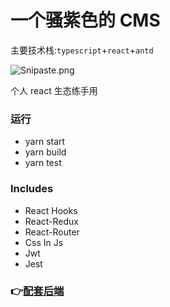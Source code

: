 # 一个骚紫色的 CMS

主要技术栈:`typescript`+`react`+`antd`

![Snipaste.png](https://s2.loli.net/2022/04/28/smWCFIGbgl7ewip.png)

个人 react 生态练手用

### 运行

- yarn start
- yarn build
- yarn test

### Includes

- React Hooks
- React-Redux
- React-Router
- Css In Js
- Jwt
- Jest

### 👉[配套后端](https://github.com/Tatekii/react_cms_backend)
